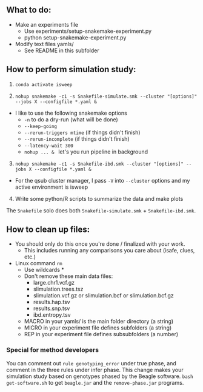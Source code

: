 
## What to do:

- Make an experiments file
  - Use experiments/setup-snakemake-experiment.py
  - python setup-snakemake-experiment.py
- Modify text files yamls/
  - See README in this subfolder

## How to perform simulation study:

1. `conda activate isweep`

2. `nohup snakemake -c1 -s Snakefile-simulate.smk --cluster "[options]" --jobs X --configfile *.yaml & `
 - I like to use the following snakemake options
    - `-n` to do a dry-run (what will be done)
    - `--keep-going`
    - `--rerun-triggers mtime` (if things didn't finish)
    - `--rerun-incomplete` (if things didn't finish)
    - `--latency-wait 300`
    - `nohup ... & ` let's you run pipeline in background

3. ` nohup snakemake -c1 -s Snakefile-ibd.smk --cluster "[options]" --jobs X --configfile *.yaml & `
  - For the qsub cluster manager, I pass `-V` into `--cluster` options and my active environment is isweep

4. Write some python/R scripts to summarize the data and make plots

The `Snakefile` solo does both `Snakefile-simulate.smk` + `Snakefile-ibd.smk`.

## How to clean up files:

- You should only do this once you're done / finalized with your work.
  - This includes running any comparisons you care about (isafe, clues, etc.)
- Linux command `rm`  
  - Use wildcards *
  - Don't remove these main data files:
    - large.chr1.vcf.gz
    - slimulation.trees.tsz
    - slimulation.vcf.gz or slimulation.bcf or slimulation.bcf.gz
    - results.hap.tsv
    - results.snp.tsv
    - ibd.entropy.tsv
  - MACRO in your yamls/ is the main folder directory (a string)
  - MICRO in your experiment file defines subfolders (a string)
  - REP in your experiment file defines subsubfolders (a number)

### Special for method developers

You can comment out `rule genotyping_error` under true phase, and comment in the three rules under infer phase. This change makes your simulation study based on genotypes phased by the Beagle software. `bash get-software.sh` to get `beagle.jar` and the `remove-phase.jar` programs.